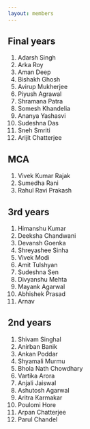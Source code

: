 ```yaml
---
layout: members
---
```


## Final years

1. Adarsh Singh
2. Arka Roy
3. Aman Deep
4. Bishakh Ghosh
5. Avirup Mukherjee
6. Piyush Agrawal
7. Shramana Patra
8. Somesh Khandelia
9. Ananya Yashasvi
10. Sudeshna Das
11. Sneh Smriti
12. Arijit Chatterjee

## MCA

1. Vivek Kumar Rajak
2. Sumedha Rani
3. Rahul Ravi Prakash

## 3rd years

1. Himanshu Kumar
2. Deeksha Chandwani
3. Devansh Goenka
4. Shreyashee Sinha
5. Vivek Modi
6. Amit Tulshyan
7. Sudeshna Sen
8. Divyanshu Mehta
9. Mayank Agarwal
10. Abhishek Prasad
11. Arnav

## 2nd years

1. Shivam Singhal
2. Anirban Banik
3. Ankan Poddar
4. Shyamali Murmu
5. Bhola Nath Chowdhary
6. Vartika Arora
7. Anjali Jaiswal
8. Ashutosh Agarwal
9. Aritra Karmakar
10. Poulomi Hore
11. Arpan Chatterjee
12. Parul Chandel
